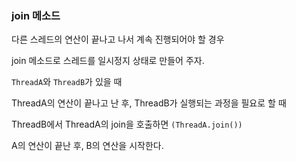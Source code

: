 ### join 메소드

다른 스레드의 연산이 끝나고 나서 계속 진행되어야 할 경우

join 메소드로 스레드를 일시정지 상태로 만들어 주자.

`ThreadA`와 `ThreadB`가 있을 때

ThreadA의 연산이 끝나고 난 후, ThreadB가 실행되는 과정을 필요로 할 때

ThreadB에서 ThreadA의 join을 호출하면 `(ThreadA.join())`

A의 연산이 끝난 후, B의 연산을 시작한다.